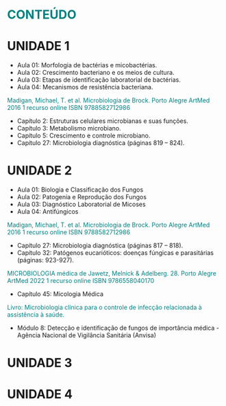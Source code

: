# <span style="color:teal">**CONTEÚDO**<span>

# UNIDADE 1

* Aula 01: Morfologia de bactérias e micobactérias.
* Aula 02: Crescimento bacteriano e os meios de cultura.
* Aula 03: Etapas de identificação laboratorial de bactérias.
* Aula 04: Mecanismos de resistência bacteriana.

<span style="color:teal">Madigan, Michael, T. et al. Microbiologia de Brock. Porto Alegre ArtMed 2016 1 recurso online ISBN 9788582712986</span>

* Capítulo 2: Estruturas celulares microbianas e suas funções.
* Capítulo 3: Metabolismo microbiano.
* Capítulo 5: Crescimento e controle microbiano.
* Capítulo 27: Microbiologia diagnóstica (páginas 819 – 824).

# UNIDADE 2

* Aula 01: Biologia e Classificação dos Fungos
* Aula 02: Patogenia e Reprodução dos Fungos
* Aula 03: Diagnóstico Laboratorial de Micoses
* Aula 04: Antifúngicos

<span style="color:teal">Madigan, Michael, T. et al. Microbiologia de Brock. Porto Alegre ArtMed 2016 1 recurso online ISBN 9788582712986</span>

* Capítulo 27: Microbiologia diagnóstica (páginas 817 – 818).
* Capítulo 32: Patógenos eucarióticos: doenças fúngicas e parasitárias (páginas:  923-927).

<span style="color:teal">MICROBIOLOGIA médica de Jawetz, Melnick & Adelberg. 28. Porto Alegre ArtMed 2022 1 recurso online ISBN 9786558040170</span>

* Capítulo 45: Micologia Médica

<span style="color:teal">Livro: Microbiologia clínica para o controle de infecção relacionada à assistência à saúde.</span>

* Módulo 8: Detecção e identificação de fungos de importância médica - Agência Nacional de Vigilância Sanitária (Anvisa)

# UNIDADE 3

# UNIDADE 4
